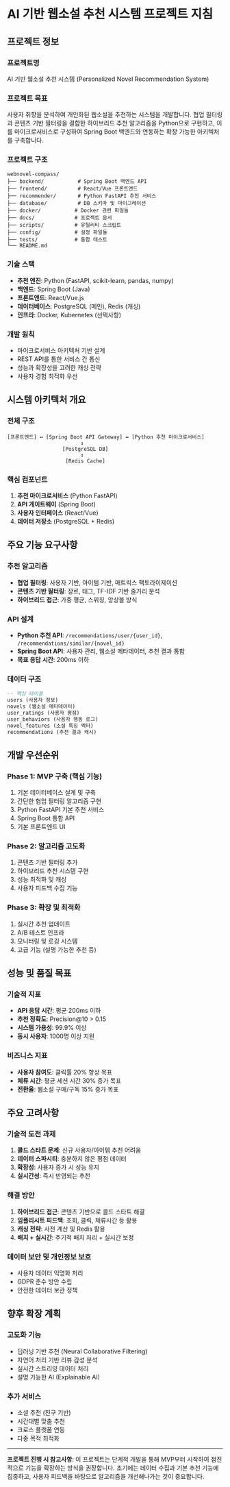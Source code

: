 # AI 기반 웹소설 추천 시스템 프로젝트 지침

## 프로젝트 정보

### 프로젝트명
AI 기반 웹소설 추천 시스템 (Personalized Novel Recommendation System)

### 프로젝트 목표
사용자 취향을 분석하여 개인화된 웹소설을 추천하는 시스템을 개발합니다. 협업 필터링과 콘텐츠 기반 필터링을 결합한 하이브리드 추천 알고리즘을 Python으로 구현하고, 이를 마이크로서비스로 구성하여 Spring Boot 백엔드와 연동하는 확장 가능한 아키텍처를 구축합니다.

### 프로젝트 구조

```
webnovel-compass/
├── backend/           # Spring Boot 백엔드 API
├── frontend/          # React/Vue 프론트엔드
├── recommender/       # Python FastAPI 추천 서비스
├── database/          # DB 스키마 및 마이그레이션
├── docker/           # Docker 관련 파일들
├── docs/             # 프로젝트 문서
├── scripts/          # 유틸리티 스크립트
├── config/           # 설정 파일들
├── tests/            # 통합 테스트
└── README.md
```

### 기술 스택
- **추천 엔진**: Python (FastAPI, scikit-learn, pandas, numpy)
- **백엔드**: Spring Boot (Java)
- **프론트엔드**: React/Vue.js
- **데이터베이스**: PostgreSQL (메인), Redis (캐싱)
- **인프라**: Docker, Kubernetes (선택사항)

### 개발 원칙
- 마이크로서비스 아키텍처 기반 설계
- REST API를 통한 서비스 간 통신
- 성능과 확장성을 고려한 캐싱 전략
- 사용자 경험 최적화 우선

## 시스템 아키텍처 개요

### 전체 구조
```
[프론트엔드] ↔ [Spring Boot API Gateway] ↔ [Python 추천 마이크로서비스]
                        ↕
                  [PostgreSQL DB]
                        ↕
                   [Redis Cache]
```

### 핵심 컴포넌트
1. **추천 마이크로서비스** (Python FastAPI)
2. **API 게이트웨이** (Spring Boot)
3. **사용자 인터페이스** (React/Vue)
4. **데이터 저장소** (PostgreSQL + Redis)

## 주요 기능 요구사항

### 추천 알고리즘
- **협업 필터링**: 사용자 기반, 아이템 기반, 매트릭스 팩토라이제이션
- **콘텐츠 기반 필터링**: 장르, 태그, TF-IDF 기반 줄거리 분석
- **하이브리드 접근**: 가중 평균, 스위칭, 앙상블 방식

### API 설계
- **Python 추천 API**: `/recommendations/user/{user_id}`, `/recommendations/similar/{novel_id}`
- **Spring Boot API**: 사용자 관리, 웹소설 메타데이터, 추천 결과 통합
- **목표 응답 시간**: 200ms 이하

### 데이터 구조
```sql
-- 핵심 테이블
users (사용자 정보)
novels (웹소설 메타데이터)
user_ratings (사용자 평점)
user_behaviors (사용자 행동 로그)
novel_features (소설 특징 벡터)
recommendations (추천 결과 캐시)
```

## 개발 우선순위

### Phase 1: MVP 구축 (핵심 기능)
1. 기본 데이터베이스 설계 및 구축
2. 간단한 협업 필터링 알고리즘 구현
3. Python FastAPI 기본 추천 서비스
4. Spring Boot 통합 API
5. 기본 프론트엔드 UI

### Phase 2: 알고리즘 고도화
1. 콘텐츠 기반 필터링 추가
2. 하이브리드 추천 시스템 구현
3. 성능 최적화 및 캐싱
4. 사용자 피드백 수집 기능

### Phase 3: 확장 및 최적화
1. 실시간 추천 업데이트
2. A/B 테스트 인프라
3. 모니터링 및 로깅 시스템
4. 고급 기능 (설명 가능한 추천 등)

## 성능 및 품질 목표

### 기술적 지표
- **API 응답 시간**: 평균 200ms 이하
- **추천 정확도**: Precision@10 > 0.15
- **시스템 가용성**: 99.9% 이상
- **동시 사용자**: 1000명 이상 지원

### 비즈니스 지표
- **사용자 참여도**: 클릭률 20% 향상 목표
- **체류 시간**: 평균 세션 시간 30% 증가 목표
- **전환율**: 웹소설 구매/구독 15% 증가 목표

## 주요 고려사항

### 기술적 도전 과제
1. **콜드 스타트 문제**: 신규 사용자/아이템 추천 어려움
2. **데이터 스파시티**: 충분하지 않은 평점 데이터
3. **확장성**: 사용자 증가 시 성능 유지
4. **실시간성**: 즉시 반영되는 추천

### 해결 방안
1. **하이브리드 접근**: 콘텐츠 기반으로 콜드 스타트 해결
2. **임플리시트 피드백**: 조회, 클릭, 체류시간 등 활용
3. **캐싱 전략**: 사전 계산 및 Redis 활용
4. **배치 + 실시간**: 주기적 배치 처리 + 실시간 보정

### 데이터 보안 및 개인정보 보호
- 사용자 데이터 익명화 처리
- GDPR 준수 방안 수립
- 안전한 데이터 보관 정책

## 향후 확장 계획

### 고도화 기능
- 딥러닝 기반 추천 (Neural Collaborative Filtering)
- 자연어 처리 기반 리뷰 감성 분석
- 실시간 스트리밍 데이터 처리
- 설명 가능한 AI (Explainable AI)

### 추가 서비스
- 소셜 추천 (친구 기반)
- 시간대별 맞춤 추천
- 크로스 플랫폼 연동
- 다중 목적 최적화

---

**프로젝트 진행 시 참고사항**: 이 프로젝트는 단계적 개발을 통해 MVP부터 시작하여 점진적으로 기능을 확장하는 방식을 권장합니다. 초기에는 데이터 수집과 기본 추천 기능에 집중하고, 사용자 피드백을 바탕으로 알고리즘을 개선해나가는 것이 중요합니다.
